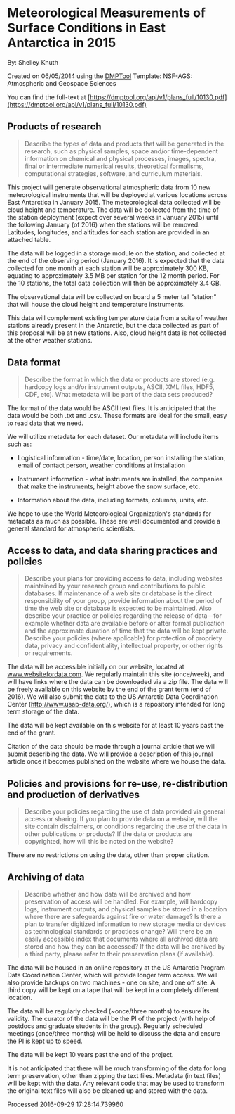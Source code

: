 # Meteorological Measurements of Surface Conditions in East Antarctica in 2015

By: Shelley Knuth

Created on 06/05/2014 using the [DMPTool](https://dmp.cdlib.org/) Template: NSF-AGS: Atmospheric and Geospace Sciences

You can find the full-text at [https://dmptool.org/api/v1/plans_full/10130.pdf](https://dmptool.org/api/v1/plans_full/10130.pdf) 

## Products of research

> Describe the types of data and products that will be generated in the research, such as physical samples, space and/or time-dependent information on chemical and physical processes, images, spectra, final or intermediate numerical results, theoretical formalisms, computational strategies, software, and curriculum materials.

This project will generate observational atmospheric data from 10 new meteorological instruments that will be deployed at various locations across East Antarctica in January 2015. The meteorological data collected will be cloud height and temperature. The data will be collected from the time of the station deployment (expect over several weeks in January 2015) until the following January (of 2016) when the stations will be removed. Latitudes, longitudes, and altitudes for each station are provided in an attached table.

The data will be logged in a storage module on the station, and collected at the end of the observing period (January 2016). It is expected that the data collected for one month at each station will be approximately 300 KB, equating to approximately 3.5 MB per station for the 12 month period. For the 10 stations, the total data collection will then be approximately 3.4 GB.

The observational data will be collected on board a 5 meter tall &quot;station&quot; that will house the cloud height and temperature instruments.

This data will complement existing temperature data from a suite of weather stations already present in the Antarctic, but the data collected as part of this proposal will be at new stations. Also, cloud height data is not collected at the other weather stations.




## Data format

> Describe the format in which the data or products are stored (e.g. hardcopy logs and/or instrument outputs, ASCII, XML files, HDF5, CDF, etc). What metadata will be part of the data sets produced?

The format of the data would be ASCII text files. It is anticipated that the data would be both .txt and .csv. These formats are ideal for the small, easy to read data that we need.

We will utilize metadata for each dataset. Our metadata will include items such as:

- Logistical information - time/date, location, person installing the station, email of contact person, weather conditions at installation

- Instrument information - what instruments are installed, the companies that make the instruments, height above the snow surface, etc.

- Information about the data, including formats, columns, units, etc.

We hope to use the World Meteorological Organization's standards for metadata as much as possible. These are well documented and provide a general standard for atmospheric scientists.


## Access to data, and data sharing practices and policies

> Describe your plans for providing access to data, including websites maintained by your research group and contributions to public databases. If maintenance of a web site or database is the direct responsibility of your group, provide information about the period of time the web site or database is expected to be maintained. Also describe your practice or policies regarding the release of data&#8212;for example whether data are available before or after formal publication and the approximate duration of time that the data will be kept private. Describe your policies (where applicable) for protection of propriety data, privacy and confidentiality, intellectual property, or other rights or requirements.

The data will be accessible initially on our website, located at www.websitefordata.com. We regularly maintain this site (once/week), and will have links where the data can be downloaded via a zip file. The data will be freely available on this website by the end of the grant term (end of 2016). We will also submit the data to the US Antarctic Data Coordination Center (http://www.usap-data.org/), which is a repository intended for long term storage of the data. 

The data will be kept available on this website for at least 10 years past the end of the grant. 

Citation of the data should be made through a journal article that we will submit describing the data. We will provide a description of this journal article once it becomes published on the website where we house the data.


## Policies and provisions for re-use, re-distribution and production of derivatives

> Describe your policies regarding the use of data provided via general access or sharing. If you plan to provide data on a website, will the site contain disclaimers, or conditions regarding the use of the data in other publications or products? If the data or products are copyrighted, how will this be noted on the website?

There are no restrictions on using the data, other than proper citation.


## Archiving of data

> Describe whether and how data will be archived and how preservation of access will be handled. For example, will hardcopy logs, instrument outputs, and physical samples be stored in a location where there are safeguards against fire or water damage? Is there a plan to transfer digitized information to new storage media or devices as technological standards or practices change? Will there be an easily accessible index that documents where all archived data are stored and how they can be accessed? If the data will be archived by a third party, please refer to their preservation plans (if available).

The data will be housed in an online repository at the US Antarctic Program Data Coordination Center, which will provide longer term access. We will also provide backups on two machines - one on site, and one off site. A third copy will be kept on a tape that will be kept in a completely different location. 

The data will be regularly checked (~once/three months) to ensure its validity. The curator of the data will be the PI of the project (with help of postdocs and graduate students in the group). Regularly scheduled meetings (once/three months) will be held to discuss the data and ensure the PI is kept up to speed.

The data will be kept 10 years past the end of the project. 

It is not anticipated that there will be much transforming of the data for long term preservation, other than zipping the text files. Metadata (in text files) will be kept with the data. Any relevant code that may be used to transform the original text files will also be cleaned up and stored with the data.


Processed 2016-09-29 17:28:14.739960
